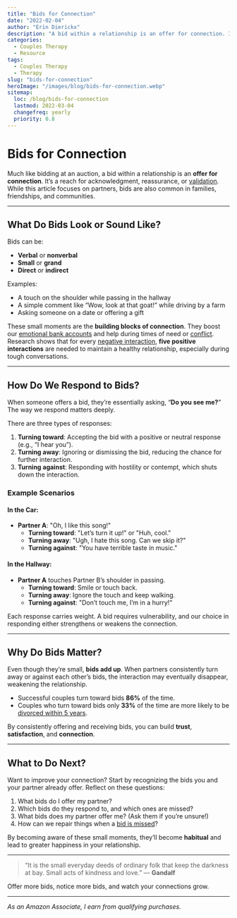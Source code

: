 ```yaml
---
title: "Bids for Connection"
date: "2022-02-04"
author: "Erin Dierickx"
description: "A bid within a relationship is an offer for connection. It is a reach for acknowledgment, reassurance, or validation."
categories:
  - Couples Therapy
  - Resource
tags:
  - Couples Therapy
  - Therapy
slug: "bids-for-connection"
heroImage: "/images/blog/bids-for-connection.webp"
sitemap:
  loc: /blog/bids-for-connection
  lastmod: 2022-03-04
  changefreq: yearly
  priority: 0.8
---
```


# Bids for Connection

Much like bidding at an auction, a bid within a relationship is an **offer for connection**. It’s a reach for acknowledgment, reassurance, or [validation](https://nickwignall.com/good-listener/). While this article focuses on partners, bids are also common in families, friendships, and communities.

---

## What Do Bids Look or Sound Like?

Bids can be:
- **Verbal** or **nonverbal**
- **Small** or **grand**
- **Direct** or **indirect**

Examples:
- A touch on the shoulder while passing in the hallway
- A simple comment like “Wow, look at that goat!” while driving by a farm
- Asking someone on a date or offering a gift

These small moments are the **building blocks of connection**. They boost our [emotional bank accounts](https://www.youtube.com/watch?v=QHN2EKd9tuE) and help during times of need or [conflict](https://www.erindtherapy.com/2021/09/16/connecting-through-continual-conflict/). Research shows that for every [negative interaction](https://www.gottman.com/blog/the-magic-relationship-ratio-according-science/), **five positive interactions** are needed to maintain a healthy relationship, especially during tough conversations.

---

## How Do We Respond to Bids?

When someone offers a bid, they’re essentially asking, “**Do you see me?**” The way we respond matters deeply.

There are three types of responses:
1. **Turning toward**: Accepting the bid with a positive or neutral response (e.g., “I hear you”).
2. **Turning away**: Ignoring or dismissing the bid, reducing the chance for further interaction.
3. **Turning against**: Responding with hostility or contempt, which shuts down the interaction.

### Example Scenarios

#### In the Car:
- **Partner A**: "Oh, I like this song!"
  - **Turning toward**: "Let’s turn it up!" or "Huh, cool."
  - **Turning away**: "Ugh, I hate this song. Can we skip it?"
  - **Turning against**: "You have terrible taste in music."

#### In the Hallway:
- **Partner A** touches Partner B’s shoulder in passing.
  - **Turning toward**: Smile or touch back.
  - **Turning away**: Ignore the touch and keep walking.
  - **Turning against**: "Don’t touch me, I’m in a hurry!"

Each response carries weight. A bid requires vulnerability, and our choice in responding either strengthens or weakens the connection.

---

## Why Do Bids Matter?

Even though they’re small, **bids add up**. When partners consistently turn away or against each other’s bids, the interaction may eventually disappear, weakening the relationship. 

- Successful couples turn toward bids **86%** of the time.
- Couples who turn toward bids only **33%** of the time are more likely to be [divorced within 5 years](https://amzn.to/3VIerZF).

By consistently offering and receiving bids, you can build **trust**, **satisfaction**, and **connection**.

---

## What to Do Next?

Want to improve your connection? Start by recognizing the bids you and your partner already offer. Reflect on these questions:

1. What bids do I offer my partner?
2. Which bids do they respond to, and which ones are missed?
3. What bids does my partner offer me? (Ask them if you’re unsure!)
4. How can we repair things when a [bid is missed](https://www.gottman.com/blog/r-is-for-repair/)?

By becoming aware of these small moments, they’ll become **habitual** and lead to greater happiness in your relationship.

---

> “It is the small everyday deeds of ordinary folk that keep the darkness at bay. Small acts of kindness and love.” — **Gandalf**

Offer more bids, notice more bids, and watch your connections grow.

---

*As an Amazon Associate, I earn from qualifying purchases.*

